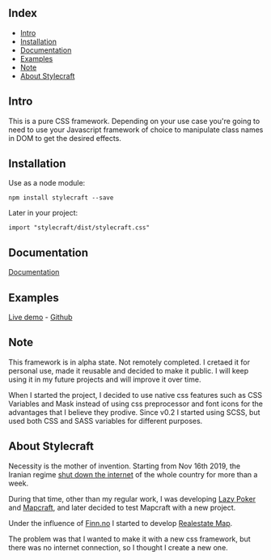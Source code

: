 ## Index

- [Intro](#intro)
- [Installation](#installation)
- [Documentation](#documentation)
- [Examples](#examples)
- [Note](#note)
- [About Stylecraft](#about-stylecraft)

## Intro

This is a pure CSS framework. Depending on your use case you're going to need to use your Javascript framework of choice to manipulate class names in DOM to get the desired effects.

## Installation

Use as a node module:

```
npm install stylecraft --save
```

Later in your project:

```
import "stylecraft/dist/stylecraft.css"
```

## Documentation

[Documentation](http://stylecraft.iding.ir)

## Examples

[Live demo](http://realestate-map-redux.iding.ir) - [Github](https://github.com/iding-ir/realestate-map-redux)

## Note

This framework is in alpha state. Not remotely completed. I cretaed it for personal use, made it reusable and decided to make it public. I will keep using it in my future projects and will improve it over time.

When I started the project, I decided to use native css features such as CSS Variables and Mask instead of using css preprocessor and font icons for the advantages that I believe they prodive. Since v0.2 I started using SCSS, but used both CSS and SASS variables for different purposes.

## About Stylecraft

Necessity is the mother of invention. Starting from Nov 16th 2019, the Iranian regime [shut down the internet](https://netblocks.org/reports/internet-disrupted-in-iran-amid-fuel-protests-in-multiple-cities-pA25L18b) of the whole country for more than a week.

During that time, other than my regular work, I was developing [Lazy Poker](https://github.com/iding-ir/lazy-poker) and [Mapcraft](https://github.com/iding-ir/mapcraft), and later decided to test Mapcraft with a new project.

Under the influence of [Finn.no](https://kart.finn.no/?tab=iad&ztr=1&searchKey=search_id_realestate_lettings&PROPERTY_TYPE=6&keyword=bergen) I started to develop [Realestate Map](https://github.com/iding-ir/realestate-map).

The problem was that I wanted to make it with a new css framework, but there was no internet connection, so I thought I create a new one.
